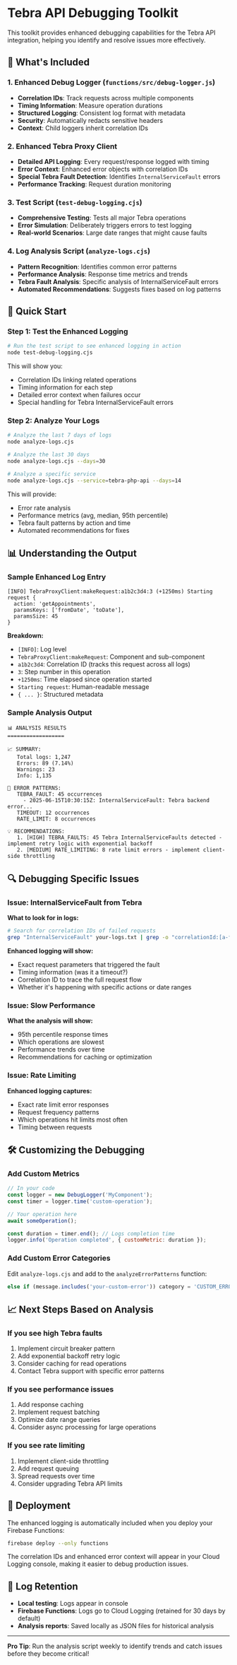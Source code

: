 # Tebra API Debugging Toolkit

This toolkit provides enhanced debugging capabilities for the Tebra API integration, helping you identify and resolve issues more effectively.

## 🔧 What's Included

### 1. Enhanced Debug Logger (`functions/src/debug-logger.js`)

- **Correlation IDs**: Track requests across multiple components
- **Timing Information**: Measure operation durations
- **Structured Logging**: Consistent log format with metadata
- **Security**: Automatically redacts sensitive headers
- **Context**: Child loggers inherit correlation IDs

### 2. Enhanced Tebra Proxy Client

- **Detailed API Logging**: Every request/response logged with timing
- **Error Context**: Enhanced error objects with correlation IDs
- **Special Tebra Fault Detection**: Identifies `InternalServiceFault` errors
- **Performance Tracking**: Request duration monitoring

### 3. Test Script (`test-debug-logging.cjs`)

- **Comprehensive Testing**: Tests all major Tebra operations
- **Error Simulation**: Deliberately triggers errors to test logging
- **Real-world Scenarios**: Large date ranges that might cause faults

### 4. Log Analysis Script (`analyze-logs.cjs`)

- **Pattern Recognition**: Identifies common error patterns
- **Performance Analysis**: Response time metrics and trends
- **Tebra Fault Analysis**: Specific analysis of InternalServiceFault errors
- **Automated Recommendations**: Suggests fixes based on log patterns

## 🚀 Quick Start

### Step 1: Test the Enhanced Logging

```bash
# Run the test script to see enhanced logging in action
node test-debug-logging.cjs
```

This will show you:

- Correlation IDs linking related operations
- Timing information for each step
- Detailed error context when failures occur
- Special handling for Tebra InternalServiceFault errors

### Step 2: Analyze Your Logs

```bash
# Analyze the last 7 days of logs
node analyze-logs.cjs

# Analyze the last 30 days
node analyze-logs.cjs --days=30

# Analyze a specific service
node analyze-logs.cjs --service=tebra-php-api --days=14
```

This will provide:

- Error rate analysis
- Performance metrics (avg, median, 95th percentile)
- Tebra fault patterns by action and time
- Automated recommendations for fixes

## 📊 Understanding the Output

### Sample Enhanced Log Entry

```
[INFO] TebraProxyClient:makeRequest:a1b2c3d4:3 (+1250ms) Starting request {
  action: 'getAppointments',
  paramsKeys: ['fromDate', 'toDate'],
  paramsSize: 45
}
```

**Breakdown:**

- `[INFO]`: Log level
- `TebraProxyClient:makeRequest`: Component and sub-component
- `a1b2c3d4`: Correlation ID (tracks this request across all logs)
- `3`: Step number in this operation
- `+1250ms`: Time elapsed since operation started
- `Starting request`: Human-readable message
- `{ ... }`: Structured metadata

### Sample Analysis Output

```
📊 ANALYSIS RESULTS
==================

📈 SUMMARY:
   Total logs: 1,247
   Errors: 89 (7.14%)
   Warnings: 23
   Info: 1,135

🚨 ERROR PATTERNS:
   TEBRA_FAULT: 45 occurrences
     - 2025-06-15T10:30:15Z: InternalServiceFault: Tebra backend error...
   TIMEOUT: 12 occurrences
   RATE_LIMIT: 8 occurrences

💡 RECOMMENDATIONS:
   1. [HIGH] TEBRA_FAULTS: 45 Tebra InternalServiceFaults detected - implement retry logic with exponential backoff
   2. [MEDIUM] RATE_LIMITING: 8 rate limit errors - implement client-side throttling
```

## 🔍 Debugging Specific Issues

### Issue: InternalServiceFault from Tebra

**What to look for in logs:**

```bash
# Search for correlation IDs of failed requests
grep "InternalServiceFault" your-logs.txt | grep -o "correlationId:[a-f0-9]*"
```

**Enhanced logging will show:**

- Exact request parameters that triggered the fault
- Timing information (was it a timeout?)
- Correlation ID to trace the full request flow
- Whether it's happening with specific actions or date ranges

### Issue: Slow Performance

**What the analysis will show:**

- 95th percentile response times
- Which operations are slowest
- Performance trends over time
- Recommendations for caching or optimization

### Issue: Rate Limiting

**Enhanced logging captures:**

- Exact rate limit error responses
- Request frequency patterns
- Which operations hit limits most often
- Timing between requests

## 🛠️ Customizing the Debugging

### Add Custom Metrics

```javascript
// In your code
const logger = new DebugLogger('MyComponent');
const timer = logger.time('custom-operation');

// Your operation here
await someOperation();

const duration = timer.end(); // Logs completion time
logger.info('Operation completed', { customMetric: duration });
```

### Add Custom Error Categories

Edit `analyze-logs.cjs` and add to the `analyzeErrorPatterns` function:

```javascript
else if (message.includes('your-custom-error')) category = 'CUSTOM_ERROR';
```

## 📈 Next Steps Based on Analysis

### If you see high Tebra faults

1. Implement circuit breaker pattern
2. Add exponential backoff retry logic
3. Consider caching for read operations
4. Contact Tebra support with specific error patterns

### If you see performance issues

1. Add response caching
2. Implement request batching
3. Optimize date range queries
4. Consider async processing for large operations

### If you see rate limiting

1. Implement client-side throttling
2. Add request queuing
3. Spread requests over time
4. Consider upgrading Tebra API limits

## 🔧 Deployment

The enhanced logging is automatically included when you deploy your Firebase Functions:

```bash
firebase deploy --only functions
```

The correlation IDs and enhanced error context will appear in your Cloud Logging console, making it easier to debug production issues.

## 📝 Log Retention

- **Local testing**: Logs appear in console
- **Firebase Functions**: Logs go to Cloud Logging (retained for 30 days by default)
- **Analysis reports**: Saved locally as JSON files for historical analysis

---

**Pro Tip**: Run the analysis script weekly to identify trends and catch issues before they become critical!
